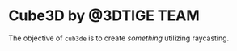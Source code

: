 # Cube3D by @3DTIGE TEAM 
The objective of ``cub3de`` is to create *something* utilizing raycasting.